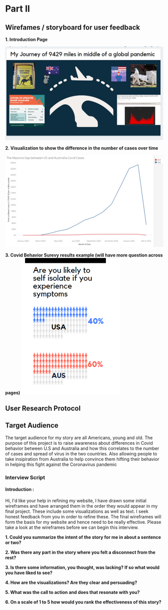 # Part II 

## Wirefames / storyboard for user feedback

**1. Introduction Page**

![1](4_Intro.PNG)

**2. Visualization to show the difference in the number of cases over time**

![2](4_2.PNG)


**3.  Covid Behavior Surevy results example (will have more question across pages)**
![3](4_3.PNG)



## User Research Protocol

## Target Audience
The target audience for my story are all Americans, young and old. The purpose of this project is to raise awareness about differences in Covid behavior between U.S and Australia and how this correlates to the number of cases and spread of virus in the two countries. 
Also allowing people to take insipiration from Australia to help convince them hifting their behavior in helping this fight against the Coronavirus pandemic

### Interview Script

#### Introduction : 

Hi, I'd like your help in refining my website, I have drawn some initial wireframes and have arranged them in the order they would appear in my final project. These include some visualizations as well as text. I seek honest feedback from you in order to refine these. The final wireframes will form the basis for my website and hence need to be really effective. Please take a look at the wireframes before we can begin this interview.

**1. Could you summarize the intent of the story for me in about a sentence or two?**

**2. Was there any part in the story where you felt a disconnect from the rest?**

**3. Is there some information, you thought, was lacking? If so what would you have liked to see?**

**4. How are the visualizations? Are they clear and persuading?**

**5. What was the call to action and does that resonate with you?**

**6. On a scale of 1 to 5 how would you rank the effectiveness of this story?**



